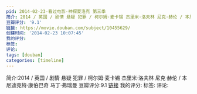 ```yaml
---
pid: 2014-02-23-看过电影-神探夏洛克 第三季
简介: 2014 / 英国 / 剧情 悬疑 犯罪 / 柯尔姆·麦卡锡 杰里米·洛夫林 尼克·赫伦 / 本尼迪克特·康伯巴奇 马丁·弗瑞曼
豆瓣评分: '9.1'
链接: https://movie.douban.com/subject/10455629/
创建时间: '2014-02-23 10:07:45'
我的评分:
标签:
评论:
tags: [douban]
categories: [timeline]
---
```

简介:2014 / 英国 / 剧情 悬疑 犯罪 / 柯尔姆·麦卡锡 杰里米·洛夫林 尼克·赫伦 / 本尼迪克特·康伯巴奇 马丁·弗瑞曼
豆瓣评分:9.1
[链接](https://movie.douban.com/subject/10455629/)
我的评分:
标签:
评论:
